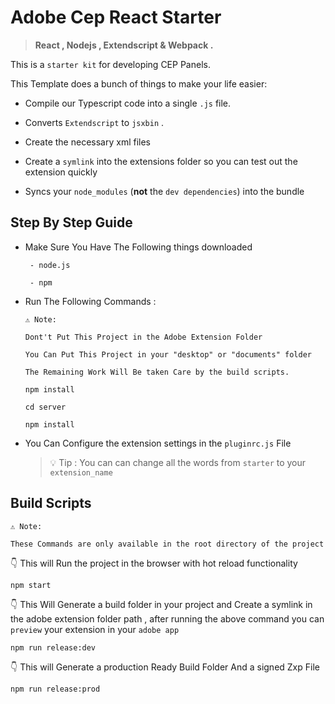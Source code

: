 # Adobe Cep React Starter

> **React , Nodejs , Extendscript & Webpack .**

This is a `starter kit` for developing CEP Panels.

This Template does a bunch of things to make your life easier:

- Compile our Typescript code into a single `.js` file.

- Converts `Extendscript` to `jsxbin` .

- Create the necessary xml files

- Create a `symlink` into the extensions folder so you can test out the extension quickly

- Syncs your `node_modules` (**not** the `dev dependencies`) into the bundle

## Step By Step Guide

- Make Sure You Have The Following things downloaded

  ```
   - node.js

   - npm
  ```

- Run The Following Commands :

  ```
  ⚠ Note:

  Dont't Put This Project in the Adobe Extension Folder

  You Can Put This Project in your "desktop" or "documents" folder

  The Remaining Work Will Be taken Care by the build scripts.
  ```

  ```
  npm install

  cd server

  npm install
  ```

* You Can Configure the extension settings in the `pluginrc.js` File

  > 💡 Tip : You can can change all the words from `starter` to your `extension_name`

## Build Scripts

```
⚠ Note:

These Commands are only available in the root directory of the project
```


👇 This will Run the project in the browser with hot reload functionality

```shell
npm start
```

👇 This Will Generate a build folder in your project and Create a symlink in the adobe extension folder path , after running the above command you can `preview` your extension in your `adobe app`

```shell
npm run release:dev
```

👇 This will Generate a production Ready Build Folder And a signed Zxp File

```shell
npm run release:prod
```

